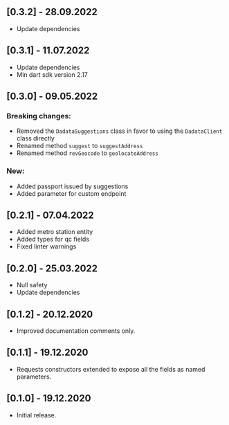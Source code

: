 ## [0.3.2] - 28.09.2022
* Update dependencies

## [0.3.1] - 11.07.2022
* Update dependencies
* Min dart sdk version 2.17

## [0.3.0] - 09.05.2022

### Breaking changes:
- Removed the `DadataSuggestions` class in favor to using the `DadataClient` class directly 
- Renamed method `suggest` to `suggestAddress`
- Renamed method `revGeocode` to `geolocateAddress`

### New:
* Added passport issued by suggestions
* Added parameter for custom endpoint

## [0.2.1] - 07.04.2022

* Added metro station entity
* Added types for qc fields
* Fixed linter warnings

## [0.2.0] - 25.03.2022

* Null safety
* Update dependencies

## [0.1.2] - 20.12.2020

* Improved documentation comments only.

## [0.1.1] - 19.12.2020

* Requests constructors extended to expose all the fields as named parameters.

## [0.1.0] - 19.12.2020

* Initial release.